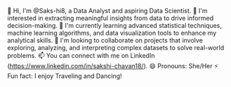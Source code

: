 👋 Hi, I'm @Saks-hi8, a Data Analyst and aspiring Data Scientist.
👀 I'm interested in extracting meaningful insights from data to drive informed decision-making.
🌱 I'm currently learning advanced statistical techniques, machine learning algorithms, and data visualization tools to enhance my analytical skills.
💞️ I'm looking to collaborate on projects that involve exploring, analyzing, and interpreting complex datasets to solve real-world problems.
📫 You can connect with me on LinkedIn (https://www.linkedin.com/in/sakshi-chavan18/).
😄 Pronouns: She/Her
⚡ Fun fact: I enjoy Traveling and Dancing!


<!---
Saks-hi8/Saks-hi8 is a ✨ special ✨ repository because its `README.md` (this file) appears on your GitHub profile.
You can click the Preview link to take a look at your changes.
--->
